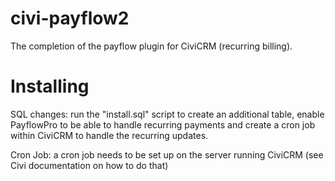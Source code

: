 civi-payflow2
=============

The completion of the payflow plugin for CiviCRM (recurring billing).

Installing
=============

SQL changes: run the "install.sql" script to create an additional table, enable PayflowPro to be able to handle
             recurring payments and create a cron job within CiviCRM to handle the recurring updates.

Cron Job: a cron job needs to be set up on the server running CiviCRM (see Civi documentation on how to do that)
